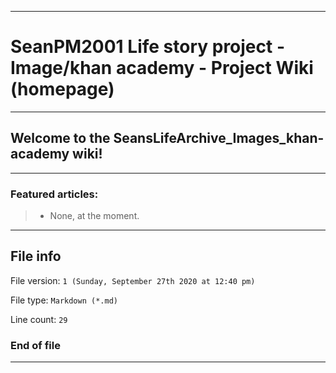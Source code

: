 
***

# SeanPM2001 Life story project - Image/khan academy - Project Wiki (homepage)

***

## Welcome to the SeansLifeArchive_Images_khan-academy wiki!

***

### Featured articles:

> * None, at the moment.

***

## File info

File version: `1 (Sunday, September 27th 2020 at 12:40 pm)`

File type: `Markdown (*.md)`

Line count: `29`

### End of file

***

